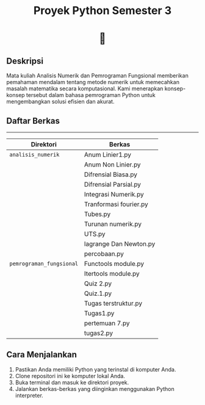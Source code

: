 <h1 align="center">Proyek Python Semester 3</h1>
<h1 align="center">🐍</h1>

## Deskripsi

Mata kuliah Analisis Numerik dan Pemrograman Fungsional memberikan pemahaman mendalam tentang metode numerik untuk memecahkan masalah matematika secara komputasional. Kami menerapkan konsep-konsep tersebut dalam bahasa pemrograman Python untuk mengembangkan solusi efisien dan akurat.

## Daftar Berkas
------------------------------------------------------
| Direktori                 | Berkas                 |
| --------------------------| -----------------------|
| `analisis_numerik`        | Anum Linier1.py        |
|                           | Anum Non Linier.py     |
|                           | Difrensial Biasa.py    |
|                           | Difrensial Parsial.py  |
|                           | Integrasi Numerik.py   |
|                           | Tranformasi fourier.py |
|                           | Tubes.py               |
|                           | Turunan numerik.py     |
|                           | UTS.py                 |
|                           | lagrange Dan Newton.py |
|                           | percobaan.py           |
| `pemrograman_fungsional`  | Functools module.py    |
|                           | Itertools module.py    |
|                           | Quiz 2.py              |
|                           | Quiz.1.py              |
|                           | Tugas terstruktur.py   |
|                           | Tugas1.py              |
|                           | pertemuan 7.py         |
|                           | tugas2.py              |


## Cara Menjalankan

1. Pastikan Anda memiliki Python yang terinstal di komputer Anda.
2. Clone repositori ini ke komputer lokal Anda.
3. Buka terminal dan masuk ke direktori proyek.
4. Jalankan berkas-berkas yang diinginkan menggunakan Python interpreter.
